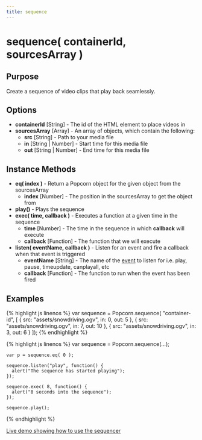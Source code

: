 ```yaml
---
title: sequence
---
```

# sequence( containerId, sourcesArray ) #

## Purpose ##

Create a sequence of video clips that play back seamlessly.

## Options ##

* **containerId** \[String\] - The id of the HTML element to place videos in
* **sourcesArray** \[Array\] - An array of objects, which contain the following:
  * **src** \[String\] - Path to your media file
  * **in** \[String | Number\] - Start time for this media file
  * **out** \[String | Number\] - End time for this media file

## Instance Methods ##

* **eq( index )** - Return a Popcorn object for the given object from the sourcesArray
  * **index** \[Number\] - The position in the sourcesArray to get the object from
* **play()** - Plays the sequence
* **exec( time, callback )** - Executes a function at a given time in the sequence
  * **time** \[Number\] - The time in the sequence in which **callback** will execute
  * **callback** \[Function\] - The function that we will execute
* **listen( eventName, callback )** - Listen for an event and fire a callback when that event is triggered
  * **eventName** \[String\] - The name of the [event](/popcorn-docs/events/) to listen for i.e. play, pause, timeupdate, canplayall, etc
  * **callback** \[Function\] - The function to run when the event has been fired

## Examples ##

{% highlight js linenos %}
    var sequence = Popcorn.sequence(
      "container-id",
      [
        {
          src: "assets/snowdriving.ogv",
          in: 0,
          out: 5
        },
        {
          src: "assets/snowdriving.ogv",
          in: 7,
          out: 10
        },
        {
          src: "assets/snowdriving.ogv",
          in: 3,
          out: 6
        }
    ]);
{% endhighlight %}

{% highlight js linenos %}
    var sequence = Popcorn.sequence(...);

    var p = sequence.eq( 0 );

    sequence.listen("play", function() {
      alert("The sequence has started playing");
    });

    sequence.exec( 8, function() {
      alert("8 seconds into the sequence");
    });

    sequence.play();
{% endhighlight %}

[Live demo showing how to use the sequencer](http://jsfiddle.net/jmTgD/1/)
